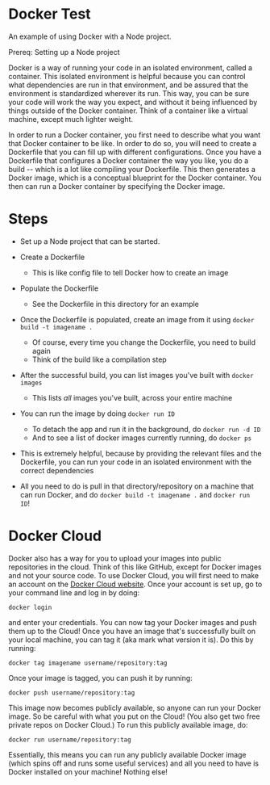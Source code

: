 # Docker Test

An example of using Docker with a Node project.

Prereq: Setting up a Node project

Docker is a way of running your code in an isolated environment, called a container.
This isolated environment is helpful because you can control what dependencies are
run in that environment, and be assured that the environment is standardized wherever
its run. This way, you can be sure your code will work the way you expect, and without
it being influenced by things outside of the Docker container. Think of a container
like a virtual machine, except much lighter weight.

In order to run a Docker container, you first need to describe what you want that
Docker container to be like. In order to do so, you will need to create a Dockerfile
that you can fill up with different configurations. Once you have a Dockerfile that
configures a Docker container the way you like, you do a build -- which is a lot like
compiling your Dockerfile. This then generates a Docker image, which is a conceptual
blueprint for the Docker container. You then can run a Docker container by specifying
the Docker image.

# Steps

* Set up a Node project that can be started.
* Create a Dockerfile
    * This is like config file to tell Docker how to create an image
* Populate the Dockerfile
    * See the Dockerfile in this directory for an example
* Once the Dockerfile is populated, create an image from it using `docker build -t imagename .`
    * Of course, every time you change the Dockerfile, you need to build again
    * Think of the build like a compilation step
* After the successful build, you can list images you've built with `docker images`
    * This lists *all* images you've built, across your entire machine
* You can run the image by doing `docker run ID`
    * To detach the app and run it in the background, do `docker run -d ID`
    * And to see a list of docker images currently running, do `docker ps`

* This is extremely helpful, because by providing the relevant files and the Dockerfile,
  you can run your code in an isolated environment with the correct dependencies
* All you need to do is pull in that directory/repository on a machine that can run
  Docker, and do `docker build -t imagename .` and `docker run ID`!

# Docker Cloud

Docker also has a way for you to upload your images into public repositories in the
cloud. Think of this like GitHub, except for Docker images and not your source code.
To use Docker Cloud, you will first need to make an account on the 
[Docker Cloud website](https://cloud.docker.com). Once your account is set up, go to
your command line and log in by doing:

```
docker login
```

and enter your credentials. You can now tag your Docker images and push them up to
the Cloud! Once you have an image that's successfully built on your local machine,
you can tag it (aka mark what version it is). Do this by running:

```
docker tag imagename username/repository:tag
```

Once your image is tagged, you can push it by running:

```
docker push username/repository:tag
```

This image now becomes publicly available, so anyone can run your Docker image. So
be careful with what you put on the Cloud! (You also get two free private repos on
Docker Cloud.) To run this publicly available image, do:

```
docker run username/repository:tag
```

Essentially, this means you can run any publicly available Docker image (which spins
off and runs some useful services) and all you need to have is Docker installed on
your machine! Nothing else! 